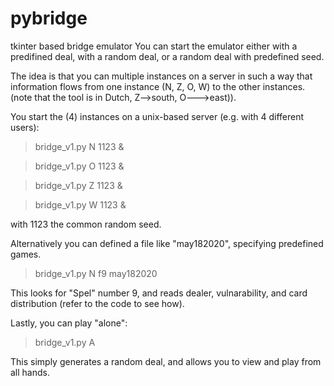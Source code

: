 # pybridge
tkinter based bridge emulator
You can start the emulator either with a predifined deal, with a random deal, or a random deal with predefined seed. 

The idea is that you can multiple instances on a server in such a way that information flows from one instance (N, Z, O, W) to the other instances. (note that the tool is in Dutch, Z-->south, O--->east)).

You start the (4) instances on a unix-based server (e.g. with 4 different users):

> bridge_v1.py N 1123 &

> bridge_v1.py O 1123 &

> bridge_v1.py Z 1123 &

> bridge_v1.py W 1123 &

with 1123 the common random seed.

Alternatively you can defined a file like "may182020", specifying predefined games.

> bridge_v1.py N f9 may182020

This looks for "Spel" number 9, and reads dealer, vulnarability, and card distribution (refer to the code to see how).

Lastly, you can play "alone":

> bridge_v1.py A 

This simply generates a random deal, and allows you to view and play from all hands.




